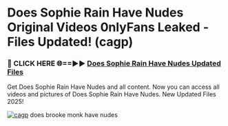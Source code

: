 # Does Sophie Rain Have Nudes Original Videos 0nlyFans Leaked - Files Updated! (cagp)

<h3>🔴 CLICK HERE 🌐==►► <a href="https://tinyurl.com/5h6xmrr3" rel="nofollow">Does Sophie Rain Have Nudes Updated Files</a></h3>

Get Does Sophie Rain Have Nudes and all content. Now you can access all videos and pictures of Does Sophie Rain Have Nudes. New Updated Files 2025!

[![cagp](https://i.imgur.com/KVD873Z.gif)](https://tinyurl.com/5h6xmrr3)
does brooke monk have nudes